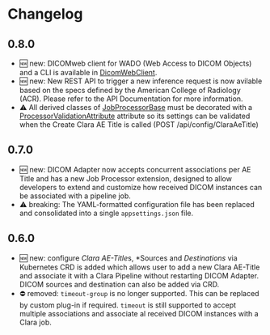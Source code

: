 # Changelog

## 0.8.0
* :new: new: DICOMweb client for WADO (Web Access to DICOM Objects) and a CLI is available in [DicomWebClient](https://github.com/NVIDIA/clara-dicom-adapter/tree/main/src/DicomWebClient).
* :new: new: New REST API to trigger a new inference request is now avilable based on the specs defined by the American College of Radiology (ACR).  Please refer to the API Documentation for more information.
* :warning: All derived classes of [JobProcessorBase](xref:Nvidia.Clara.DicomAdapter.API.JobProcessorBase) must be decorated with a [ProcessorValidationAttribute](xref:Nvidia.Clara.DicomAdapter.API.ProcessorValidationAttribute) attribute so its settings can be validated
when the Create Clara AE Title is called (POST /api/config/ClaraAeTitle)

## 0.7.0
* :new: new: DICOM Adapter now accepts concurrent associations per AE Title and has a new Job Processor extension, designed
to allow developers to extend and customize how received DICOM instances can be associated with a pipeline job.
* :warning: breaking: The YAML-formatted configuration file has been replaced and consolidated into a single `appsettings.json` file.



## 0.6.0

* :new: new: configure *Clara AE-Title*s, *Sources and *Destinations* via Kubernetes CRD is added which allows user to add a new Clara AE-Title and 
associate it with a Clara Pipeline without restarting DICOM Adapter.  DICOM sources and destination can also be added via CRD.
* :no_entry: removed: `timeout-group` is no longer supported.  This can be replaced by custom plug-in if required.  `timeout` is still supported
to accept multiple associations and associate al received DICOM instances with a Clara job.

